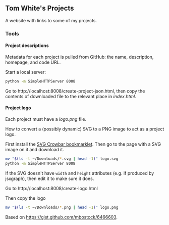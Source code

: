## Tom White's Projects

A website with links to some of my projects.

### Tools

#### Project descriptions

Metadata for each project is pulled from GitHub: the name, description, homepage, and code URL.

Start a local server:

```bash
python -m SimpleHTTPServer 8008
```

Go to http://localhost:8008/create-project-json.html, then copy the contents of downloaded
file to the relevant place in _index.html_.

#### Project logo

Each project must have a _logo.png_ file.

How to convert a (possibly dynamic) SVG to a PNG image to act as a project logo.

First install the [SVG Crowbar bookmarklet](http://nytimes.github.io/svg-crowbar/).
Then go to the page with a SVG image on it and download it.

```bash
mv "$(ls -t ~/Downloads/*.svg | head -1)" logo.svg
python -m SimpleHTTPServer 8008
```

If the SVG doesn't have `width` and `height` attributes (e.g. if produced by jsxgraph), then edit it to make sure it does.

Go to http://localhost:8008/create-logo.html

Then copy the logo

```bash
mv "$(ls -t ~/Downloads/*.png | head -1)" logo.png
```

Based on https://gist.github.com/mbostock/6466603.
